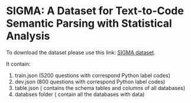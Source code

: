# SIGMA: A Dataset for Text-to-Code Semantic Parsing with Statistical Analysis


To download the dataset please use this link: [SIGMA dataset](https://drive.google.com/uc?export=download&id=1BQOnCpQVgof2Ji4uS8RhiJcjWS7UC4xc).

It contain: 
1. train.json (5200 questions with correspond Python label codes)
2. dev.json (800 questions with correspond Python label codes)
3. table.json ( contains the schema tables and columns of all databases)
4. databses folder ( contain all the databases with data)
         
            
